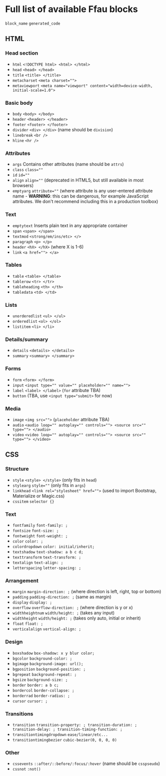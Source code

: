 # Full list of available Ffau blocks

`block_name` `generated_code`

## HTML
### Head section
* `html` `<!DOCTYPE html> <html> </html>`
* `head` `<head> </head>`
* `title` `<title> </title>`
* `metacharset` `<meta charset="">`
* `metaviewport` `<meta name="viewport" content="width=device-width, initial-scale=1.0">`

### Basic body
* `body` `<body> </body>`
* `header` `<header> </header>`
* `footer` `<footer> </footer>`
* `divider` `<div> </div>` (name should be `division`)
* `linebreak` `<br />`
* `hline` `<hr />`

### Attributes
* `args` Contains other attributes (name should be `attrs`)
* `class` `class=""`
* `id` `id=""`
* `align` `align=""` (deprecated in HTML5, but still available in most browsers)
* `emptyarg` `attribute=""` (where attribute is any user-entered attribute name - **WARNING**: this can be dangerous, for example JavaScript attributes. We don't recommend including this in a production toolbox)

### Text
* `emptytext` Inserts plain text in any appropriate container
* `span` `<span> </span>`
* `textmod` `<strong/em/ins/etc> </>`
* `paragraph` `<p> </p>`
* `header` `<hX> </hX>` (where X is 1-6)
* `link` `<a href=""> </a>`

### Tables
* `table` `<table> </table>`
* `tablerow` `<tr> </tr>`
* `tableheading` `<th> </th>`
* `tabledata` `<td> </td>`

### Lists
* `unorderedlist` `<ul> </ul>`
* `orderedlist` `<ol> </ol>`
* `listitem` `<li> </li>`

### Details/summary
* `details` `<details> </details>`
* `summary` `<summary> </summary>`

### Forms
* `form` `<form> </form>`
* `input` `<input type="" value="" placeholder="" name="">`
* `label` `<label> </label>` (`for` attribute TBA)
* `button` (TBA, use `<input type="submit>` for now)

### Media
* `image` `<img src="">` (`placeholder` attribute TBA)
* `audio` `<audio loop="" autoplay="" controls=""> <source src="" type=""> </audio>`
* `video` `<video loop="" autoplay="" controls=""> <source src="" type=""> </video>`

## CSS
### Structure
* `style` `<style> </style>` (only fits in `head`)
* `stylearg` `style=""` (only fits in `args`)
* `linkhead` `<link rel="stylesheet" href="">` (used to import Bootstrap, Materialize or Magic.css)
* `cssitem` `selector {}`

### Text
* `fontfamily` `font-family: ;`
* `fontsize` `font-size: ;`
* `fontweight` `font-weight: ;`
* `color` `color: ;`
* `colordropdown` `color: initial/inherit;`
* `textshadow` `text-shadow: a b c d;`
* `texttransform` `text-transform: ;`
* `textalign` `text-align: ;`
* `letterspacing` `letter-spacing: ;`

### Arrangement
* `margin` `margin-direction: ;` (where direction is left, right, top or bottom)
* `padding` `padding-direction: ;` (same as margin)
* `display` `display: ;`
* `overflow` `overflow-direction: ;` (where direction is y or x)
* `widthheightnum` `width/height: ;` (takes any input)
* `widthheight` `width/height: ;` (takes only auto, initial or inherit)
* `float` `float: ;`
* `verticalalign` `vertical-align: ;`

### Design
* `boxshadow` `box-shadow: x y blur color;`
* `bgcolor` `background-color: ;`
* `bgimage` `background-image: url();`
* `bgposition` `background-position: ;`
* `bgrepeat` `background-repeat: ;`
* `bgsize` `background-size: ;`
* `border` `border: a b c;`
* `bordercol` `border-collapse: ;`
* `borderrad` `border-radius: ;`
* `cursor` `cursor: ;`

### Transitions
* `transition` `transition-property: ; transition-duration: ; transition-delay: ; transition-timing-function: ;`
* `transitiontimingdropdown` `ease/linear/etc...`
* `transitiontimingbezier` `cubic-bezier(0, 0, 0, 0)`

### Other
* `cssevents` `::after/::before/:focus/:hover` (name should be `csspseudo`)
* `cssnot` `:not()`
